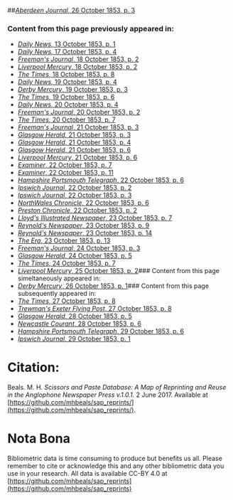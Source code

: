 ##[*Aberdeen Journal*, 26 October 1853, p. 3](https://mhbeals.github.io/sap_html/Aberdeen-Journal/Aberdeen-Journal-26-October-1853-p-3)

### Content from this page previously appeared in:
+ [*Daily News*, 13 October 1853, p. 1](https://mhbeals.github.io/sap_html/Daily-News/Daily-News-13-October-1853-p-1)
+ [*Daily News*, 17 October 1853, p. 4](https://mhbeals.github.io/sap_html/Daily-News/Daily-News-17-October-1853-p-4)
+ [*Freeman's Journal*, 18 October 1853, p. 2](https://mhbeals.github.io/sap_html/Freeman's-Journal/Freeman's-Journal-18-October-1853-p-2)
+ [*Liverpool Mercury*, 18 October 1853, p. 2](https://mhbeals.github.io/sap_html/Liverpool-Mercury/Liverpool-Mercury-18-October-1853-p-2)
+ [*The Times*, 18 October 1853, p. 8](https://mhbeals.github.io/sap_html/The-Times/The-Times-18-October-1853-p-8)
+ [*Daily News*, 19 October 1853, p. 4](https://mhbeals.github.io/sap_html/Daily-News/Daily-News-19-October-1853-p-4)
+ [*Derby Mercury*, 19 October 1853, p. 3](https://mhbeals.github.io/sap_html/Derby-Mercury/Derby-Mercury-19-October-1853-p-3)
+ [*The Times*, 19 October 1853, p. 6](https://mhbeals.github.io/sap_html/The-Times/The-Times-19-October-1853-p-6)
+ [*Daily News*, 20 October 1853, p. 4](https://mhbeals.github.io/sap_html/Daily-News/Daily-News-20-October-1853-p-4)
+ [*Freeman's Journal*, 20 October 1853, p. 2](https://mhbeals.github.io/sap_html/Freeman's-Journal/Freeman's-Journal-20-October-1853-p-2)
+ [*The Times*, 20 October 1853, p. 7](https://mhbeals.github.io/sap_html/The-Times/The-Times-20-October-1853-p-7)
+ [*Freeman's Journal*, 21 October 1853, p. 3](https://mhbeals.github.io/sap_html/Freeman's-Journal/Freeman's-Journal-21-October-1853-p-3)
+ [*Glasgow Herald*, 21 October 1853, p. 3](https://mhbeals.github.io/sap_html/Glasgow-Herald/Glasgow-Herald-21-October-1853-p-3)
+ [*Glasgow Herald*, 21 October 1853, p. 4](https://mhbeals.github.io/sap_html/Glasgow-Herald/Glasgow-Herald-21-October-1853-p-4)
+ [*Glasgow Herald*, 21 October 1853, p. 6](https://mhbeals.github.io/sap_html/Glasgow-Herald/Glasgow-Herald-21-October-1853-p-6)
+ [*Liverpool Mercury*, 21 October 1853, p. 6](https://mhbeals.github.io/sap_html/Liverpool-Mercury/Liverpool-Mercury-21-October-1853-p-6)
+ [*Examiner*, 22 October 1853, p. 7](https://mhbeals.github.io/sap_html/Examiner/Examiner-22-October-1853-p-7)
+ [*Examiner*, 22 October 1853, p. 11](https://mhbeals.github.io/sap_html/Examiner/Examiner-22-October-1853-p-11)
+ [*Hampshire Portsmouth Telegraph*, 22 October 1853, p. 6](https://mhbeals.github.io/sap_html/Hampshire-Portsmouth-Telegraph/Hampshire-Portsmouth-Telegraph-22-October-1853-p-6)
+ [*Ipswich Journal*, 22 October 1853, p. 2](https://mhbeals.github.io/sap_html/Ipswich-Journal/Ipswich-Journal-22-October-1853-p-2)
+ [*Ipswich Journal*, 22 October 1853, p. 3](https://mhbeals.github.io/sap_html/Ipswich-Journal/Ipswich-Journal-22-October-1853-p-3)
+ [*NorthWales Chronicle*, 22 October 1853, p. 6](https://mhbeals.github.io/sap_html/NorthWales-Chronicle/NorthWales-Chronicle-22-October-1853-p-6)
+ [*Preston Chronicle*, 22 October 1853, p. 2](https://mhbeals.github.io/sap_html/Preston-Chronicle/Preston-Chronicle-22-October-1853-p-2)
+ [*Lloyd's Illustrated Newspaper*, 23 October 1853, p. 7](https://mhbeals.github.io/sap_html/Lloyd's-Illustrated-Newspaper/Lloyd's-Illustrated-Newspaper-23-October-1853-p-7)
+ [*Reynold's Newspaper*, 23 October 1853, p. 9](https://mhbeals.github.io/sap_html/Reynold's-Newspaper/Reynold's-Newspaper-23-October-1853-p-9)
+ [*Reynold's Newspaper*, 23 October 1853, p. 14](https://mhbeals.github.io/sap_html/Reynold's-Newspaper/Reynold's-Newspaper-23-October-1853-p-14)
+ [*The Era*, 23 October 1853, p. 13](https://mhbeals.github.io/sap_html/The-Era/The-Era-23-October-1853-p-13)
+ [*Freeman's Journal*, 24 October 1853, p. 3](https://mhbeals.github.io/sap_html/Freeman's-Journal/Freeman's-Journal-24-October-1853-p-3)
+ [*Glasgow Herald*, 24 October 1853, p. 5](https://mhbeals.github.io/sap_html/Glasgow-Herald/Glasgow-Herald-24-October-1853-p-5)
+ [*The Times*, 24 October 1853, p. 7](https://mhbeals.github.io/sap_html/The-Times/The-Times-24-October-1853-p-7)
+ [*Liverpool Mercury*, 25 October 1853, p. 2](https://mhbeals.github.io/sap_html/Liverpool-Mercury/Liverpool-Mercury-25-October-1853-p-2)### Content from this page simeltaneously appeared in:
+ [*Derby Mercury*, 26 October 1853, p. 1](https://mhbeals.github.io/sap_html/Derby-Mercury/Derby-Mercury-26-October-1853-p-1)### Content from this page subsequently appeared in:
+ [*The Times*, 27 October 1853, p. 8](https://mhbeals.github.io/sap_html/The-Times/The-Times-27-October-1853-p-8)
+ [*Trewman's Exeter Flying Post*, 27 October 1853, p. 8](https://mhbeals.github.io/sap_html/Trewman's-Exeter-Flying-Post/Trewman's-Exeter-Flying-Post-27-October-1853-p-8)
+ [*Glasgow Herald*, 28 October 1853, p. 5](https://mhbeals.github.io/sap_html/Glasgow-Herald/Glasgow-Herald-28-October-1853-p-5)
+ [*Newcastle Courant*, 28 October 1853, p. 6](https://mhbeals.github.io/sap_html/Newcastle-Courant/Newcastle-Courant-28-October-1853-p-6)
+ [*Hampshire Portsmouth Telegraph*, 29 October 1853, p. 6](https://mhbeals.github.io/sap_html/Hampshire-Portsmouth-Telegraph/Hampshire-Portsmouth-Telegraph-29-October-1853-p-6)
+ [*Ipswich Journal*, 29 October 1853, p. 1](https://mhbeals.github.io/sap_html/Ipswich-Journal/Ipswich-Journal-29-October-1853-p-1)
                    
# Citation: 

Beals. M. H. *Scissors and Paste Database: A Map of Reprinting and Reuse in the Anglophone Newspaper Press v.1.0.1.* 2 June 2017. Available at [https://github.com/mhbeals/sap_reprints/](https://github.com/mhbeals/sap_reprints/). 
                    
# Nota Bona

Bibliometric data is time consuming to produce but benefits us all. Please remember to cite or acknowledge this and any other bibliometric data you use in your research. All data is available CC-BY 4.0 at [https://github.com/mhbeals/sap_reprints](https://github.com/mhbeals/sap_reprints)
